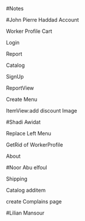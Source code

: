 #Notes

#John Pierre Haddad
Account

Worker Profile
Cart

Login

Report

Catalog

SignUp

ReportView

Create Menu

ItemView:add discount Image

#Shadi Awidat

Replace Left Menu

GetRid of WorkerProfile

About

#Noor Abu elfoul

Shipping

Catalog additem

create Complains page

#Lilian Mansour
